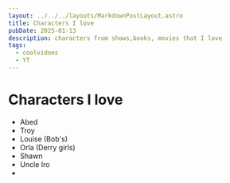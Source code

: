 ```yaml
---
layout: ../../../layouts/MarkdownPostLayout.astro
title: Characters I love
pubDate: 2025-01-13
description: characters from shows,books, movies that I love
tags:
  - coolvidoes
  - YT
---
```

# Characters I love
- Abed
- Troy
- Louise (Bob's)
- Orla (Derry girls)
- Shawn
- Uncle Iro
- 